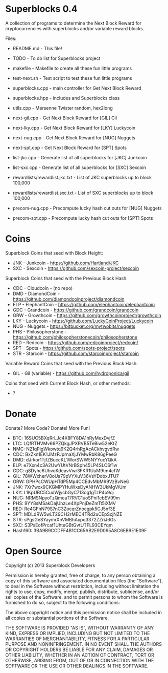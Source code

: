 Superblocks 0.4
===============

A collection of programs to determine the Next Block Reward for
cryptocurrencies with superblocks and/or variable reward blocks.

Files:

* README.md - This file!
* TODO - To do list for Superblocks project

* makefile - Makefile to create all these fun little programs

* test-next.sh - Test script to test these fun little programs

* superblocks.cpp - main controller for Get Next Block Reward 
* superblocks.hpp - includes and Superblocks class
* utils.cpp - Mersenne Twister random, hex2long

* next-gil.cpp - Get Next Block Reward for [GIL] Gil
* next-lky.cpp - Get Next Block Reward for [LKY] Luckycoin
* next-nug.cpp - Get Next Block Reward for [NUG] Nuggets
* next-spt.cpp - Get Next Block Reward for [SPT] Spots

* list-jkc.cpp - Generate list of all superblocks for [JKC] Junkcoin
* list-sxc.cpp - Generate list of all superblocks for [SXC] Sexcoin
* rewardlists/rewardlist.jkc.txt - List of JKC superblocks up to block 100,000
* rewardlists/rewardlist.sxc.txt - List of SXC superblocks up to block 100,000

* precom-nug.cpp - Precompute lucky hash cut outs for [NUG] Nuggets
* precom-spt.cpp - Precompute lucky hash cut outs for [SPT] Spots


Coins
=====

Superblock Coins that seed with Block Height:
* JNK - Junkcoin - https://github.com/Hartland/JKC
* SXC - Sexcoin - https://github.com/sexcoin-project/sexcoin

Superblock Coins that seed with the Previous Block Hash:
* CDC - Cloudcoin - (no repo)
* DMD - DiamondCoin - https://github.com/diamondcoinproject/diamondcoin
* ELP - ElephantCoin - https://github.com/elephantcoin/elephantcoin
* GDC - Grandcoin - https://github.com/grandcoin/grandcoin
* GRW - Growthcoin - https://github.com/growthcoinproject/growthcoin
* LKY - Luckycoin - https://github.com/LuckyCoinProject/Luckycoin
* NUG - Nuggets - https://bitbucket.org/mytwobits/nuggets
* PHS - Philosopherstone - https://github.com/philosopherstonecoin/philosopherstone
* RED - Redcoin - https://github.com/redcoinproject/redcoin/
* SPT - Spots - https://github.com/spots-project/spots
* STR - Starcoin - https://github.com/starcoinproject/starcoin

Variable Reward Coins that seed with the Previous Block Hash:
* GIL - Gil (variable) - https://github.com/hydroponica/gil  

Coins that seed with Current Block Hash, or other methods:
* ?

Donate
======

Donate? More Code? Donate! More Fun!

* BTC: 16SUC5BXqRrLJc4X8FY8DA1hRyMexDvjfZ
* LTC: LQfRTHVMv66PZQkgJPXRVB5TeBiw52eKtZ
* NMC: N21qPigWkowtq9K2Q4rhRgAcACkhvgvdRw
* CDC: BxZkn1EK1JMzPJprnaXjJYMwRbK86gPeeG
* DMD: dJrkor1TjfZBuccKL1WorSWW5NYYucYQkA
* ELP: e7Xxn4c3A2UwYUtVNrBSph45LP4SLCSf1w
* GDC: g8Dyhc6UhvoKdeavVwr3FKR1UuM9tm4cfW
* GIL: 78WWxherV8oUa79pVYXuV36VsYDobxJTU7  
* GRW: GPHPcCWUpHTdP5Mp4CCEdvMbM99VzBvNe6
* JNK: 7Xr7wox9CKGMPYHuWxsDyANHW3UkMgViUm
* LKY: L1KpUBC5CudWjycbGyC713og1gTzP4o9qi
* NUG: NRMSNpyoTzQmeaT7RVC1uoSPni1ebEV99m
* PHS: 9YY8sMSakDajUhzLe4XpPnjDeZmTt5iXMV
* RED: Re4GFhN79S7nC3ZocqrZnocgpk5CJ5nf3E
* SPT: MDLdRW5wLT29CH2rMEC4TRd2uCEpScjNZE
* STR: sPgsGeSYaymrXnVMBhAxpq3372ZZriJ6Gs
* SXC: S3PsEofPrcaf1UhteGBtGvtUTFL93CEYqm  
* Hash160: 3BA9B9CCDFF4B1CC65AB2E9D095A8C6EB9E1E09F


Open Source
===========

Copyright (c) 2013 Superblock Developers

Permission is hereby granted, free of charge, to any person obtaining a copy
of this software and associated documentation files (the "Software"), to deal
in the Software without restriction, including without limitation the rights
to use, copy, modify, merge, publish, distribute, sublicense, and/or sell
copies of the Software, and to permit persons to whom the Software is
furnished to do so, subject to the following conditions:

The above copyright notice and this permission notice shall be included in
all copies or substantial portions of the Software.

THE SOFTWARE IS PROVIDED "AS IS", WITHOUT WARRANTY OF ANY KIND, EXPRESS OR
IMPLIED, INCLUDING BUT NOT LIMITED TO THE WARRANTIES OF MERCHANTABILITY,
FITNESS FOR A PARTICULAR PURPOSE AND NONINFRINGEMENT. IN NO EVENT SHALL THE
AUTHORS OR COPYRIGHT HOLDERS BE LIABLE FOR ANY CLAIM, DAMAGES OR OTHER
LIABILITY, WHETHER IN AN ACTION OF CONTRACT, TORT OR OTHERWISE, ARISING FROM,
OUT OF OR IN CONNECTION WITH THE SOFTWARE OR THE USE OR OTHER DEALINGS IN
THE SOFTWARE.

